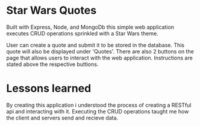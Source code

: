 # Star Wars Quotes
Built with Express, Node, and MongoDb this simple web application executes CRUD operations sprinkled with a Star Wars theme.

User can create a quote and submit it to be stored in the database. This quote will also be displayed under 'Quotes'. There are also 2 buttons on the page that allows users to interact with the web application. Instructions are stated above the respective buttions.

# Lessons learned
By creating this application i understood the process of creating a RESTful api and interacting with it. Executing the CRUD operations taught me how the client and servers send and recieve data.